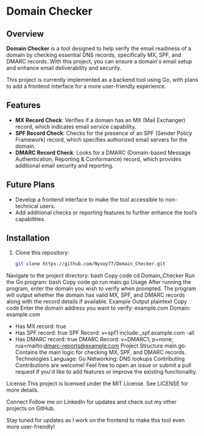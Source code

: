 # Domain Checker

## Overview
**Domain Checker** is a tool designed to help verify the email readiness of a domain by checking essential DNS records, specifically MX, SPF, and DMARC records. With this project, you can ensure a domain's email setup and enhance email deliverability and security.

This project is currently implemented as a backend tool using Go, with plans to add a frontend interface for a more user-friendly experience.

## Features
- **MX Record Check**: Verifies if a domain has an MX (Mail Exchanger) record, which indicates email service capability.
- **SPF Record Check**: Checks for the presence of an SPF (Sender Policy Framework) record, which specifies authorized email servers for the domain.
- **DMARC Record Check**: Looks for a DMARC (Domain-based Message Authentication, Reporting & Conformance) record, which provides additional email security and reporting.

## Future Plans
- Develop a frontend interface to make the tool accessible to non-technical users.
- Add additional checks or reporting features to further enhance the tool’s capabilities.

## Installation
1. Clone this repository:
   ```bash
   git clone https://github.com/Nyxoy77/Domain_Checker.git
Navigate to the project directory:
bash
Copy code
cd Domain_Checker
Run the Go program:
bash
Copy code
go run main.go
Usage
After running the program, enter the domain you wish to verify when prompted.
The program will output whether the domain has valid MX, SPF, and DMARC records along with the record details if available.
Example Output
plaintext
Copy code
Enter the domain address you want to verify:
example.com
Domain: example.com
 - Has MX record: true
 - Has SPF record: true
   SPF Record: v=spf1 include:_spf.example.com -all
 - Has DMARC record: true
   DMARC Record: v=DMARC1; p=none; rua=mailto:dmarc-reports@example.com
Project Structure
main.go: Contains the main logic for checking MX, SPF, and DMARC records.
Technologies
Language: Go
Networking: DNS lookups
Contributing
Contributions are welcome! Feel free to open an issue or submit a pull request if you'd like to add features or improve the existing functionality.

License
This project is licensed under the MIT License. See LICENSE for more details.

Connect
Follow me on LinkedIn for updates and check out my other projects on GitHub.

Stay tuned for updates as I work on the frontend to make this tool even more user-friendly!
